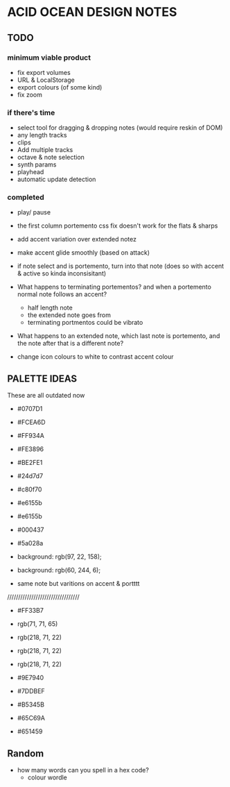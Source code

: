 # ACID OCEAN DESIGN NOTES

## TODO

### minimum viable product
- fix export volumes
- URL & LocalStorage 
- export colours (of some kind)
- fix zoom


### if there's time
- select tool for dragging & dropping notes (would require reskin of DOM)
- any length tracks
- clips
- Add multiple tracks
- octave & note selection
- synth params
- playhead
- automatic update detection

### completed
- play/ pause
- the first column portemento css fix doesn't work for the flats & sharps
- add accent variation over extended notez
- make accent glide smoothly (based on attack)

- if note select and is portemento, turn into that note (does so with accent & active so kinda inconsisitant)

- What happens to terminating portementos? and when a portemento normal note follows an accent?
    - half length note
    - the extended note goes from 
    - terminating portmentos could be vibrato
- What happens to an extended note, which last note is portemento, and the note after that is a different note?
- change icon colours to white to contrast accent colour

## PALETTE IDEAS

These are all outdated now

- #0707D1

- #FCEA6D
- #FF934A
- #FE3896
- #BE2FE1

- #24d7d7
- #c80f70

- #e6155b
- #e6155b
- #000437
- #5a028a

- background: rgb(97, 22, 158);
- background: rgb(60, 244, 6);

- same note but varitions on accent & portttt

/////////////////////////////////

- #FF33B7

- rgb(71, 71, 65)
- rgb(218, 71, 22)
- rgb(218, 71, 22)
- rgb(218, 71, 22)

- #9E7940
- #7DDBEF
- #B5345B
- #65C69A
- #651459

## Random

- how many words can you spell in a hex code?
    - colour wordle